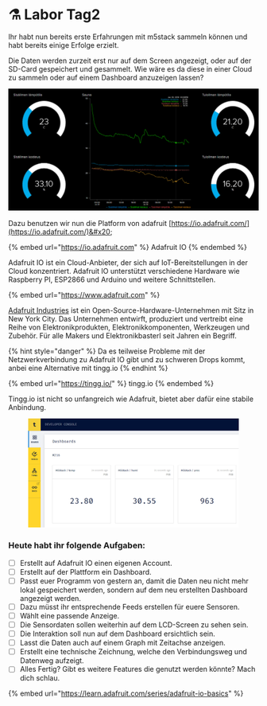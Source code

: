 # ⚗ Labor Tag2

Ihr habt nun bereits erste Erfahrungen mit m5stack sammeln können und habt bereits einige Erfolge erzielt.

Die Daten werden zurzeit erst nur auf dem Screen angezeigt, oder auf der SD-Card gespeichert und gesammelt. Wie wäre es da diese in einer Cloud zu sammeln oder auf einem Dashboard anzuzeigen lassen?

![](<../.gitbook/assets/Daschboard ioadafruit.png>)

Dazu benutzen wir nun die Platform von adafruit [https://io.adafruit.com/](https://io.adafruit.com/)&#x20;

{% embed url="https://io.adafruit.com" %}
Adafruit IO
{% endembed %}

Adafruit IO ist ein Cloud-Anbieter, der sich auf IoT-Bereitstellungen in der Cloud konzentriert. Adafruit IO unterstützt verschiedene Hardware wie Raspberry PI, ESP2866 und Arduino und weitere Schnittstellen.

{% embed url="https://www.adafruit.com" %}

[Adafruit Industries](https://www.adafruit.com/) ist ein Open-Source-Hardware-Unternehmen mit Sitz in New York City. Das Unternehmen entwirft, produziert und vertreibt eine Reihe von Elektronikprodukten, Elektronikkomponenten, Werkzeugen und Zubehör. Für alle Makers und Elektronikbasterl seit Jahren ein Begriff.

{% hint style="danger" %}
Da es teilweise Probleme mit der Netzwerkverbindung zu Adafruit IO gibt und zu schweren Drops kommt, anbei eine Alternative mit tingg.io
{% endhint %}

{% embed url="https://tingg.io/" %}
tingg.io
{% endembed %}

Tingg.io ist nicht so unfangreich wie Adafruit, bietet aber dafür eine stabile Anbindung.&#x20;

<figure><img src="../.gitbook/assets/Dashboard_tingg.io.png" alt=""><figcaption></figcaption></figure>



### Heute habt ihr folgende Aufgaben:

* [ ] Erstellt auf Adafruit IO einen eigenen Account.
* [ ] Erstellt auf der Plattform ein Dashboard.
* [ ] Passt euer Programm von gestern an, damit die Daten neu nicht mehr lokal gespeichert werden, sondern auf dem neu erstellten Dashboard angezeigt werden.
* [ ] Dazu müsst ihr entsprechende Feeds erstellen für euere Sensoren.
* [ ] Wählt eine passende Anzeige.
* [ ] Die Sensordaten sollen weiterhin auf dem LCD-Screen zu sehen sein.
* [ ] Die Interaktion soll nun auf dem Dashboard ersichtlich sein.
* [ ] Lasst die Daten auch auf einem Graph mit Zeitachse anzeigen.
* [ ] Erstellt eine technische Zeichnung, welche den Verbindungsweg und Datenweg aufzeigt.
* [ ] Alles Fertig? Gibt es weitere Features die genutzt werden könnte? Mach dich schlau.

{% embed url="https://learn.adafruit.com/series/adafruit-io-basics" %}
